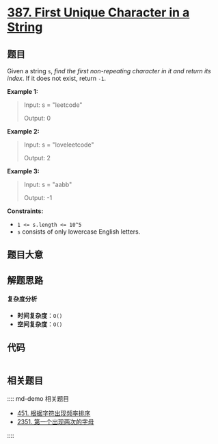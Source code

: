 # [387. First Unique Character in a String](https://leetcode.com/problems/first-unique-character-in-a-string/)

## 题目

Given a string `s`, _find the first non-repeating character in it and return
its index_. If it does not exist, return `-1`.

**Example 1:**

> Input: s = "leetcode"
>
> Output: 0

**Example 2:**

> Input: s = "loveleetcode"
>
> Output: 2

**Example 3:**

> Input: s = "aabb"
>
> Output: -1

**Constraints:**

- `1 <= s.length <= 10^5`
- `s` consists of only lowercase English letters.

## 题目大意

## 解题思路

#### 复杂度分析

- **时间复杂度**：`O()`
- **空间复杂度**：`O()`

## 代码

```javascript

```

## 相关题目

:::: md-demo 相关题目

- [451. 根据字符出现频率排序](https://leetcode.com/problems/sort-characters-by-frequency)
- [2351. 第一个出现两次的字母](https://leetcode.com/problems/first-letter-to-appear-twice)

::::
